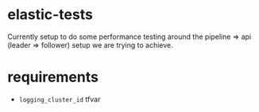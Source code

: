 # elastic-tests

Currently setup to do some performance testing around the pipeline => api (leader => follower) setup we are trying to achieve.

# requirements
* `logging_cluster_id` tfvar